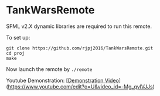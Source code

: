 # TankWarsRemote

SFML v2.X dynamic libraries are required to run this remote.

To set up:

```
git clone https://github.com/rjpj2016/TankWarsRemote.git
cd proj
make
```

Now launch the remote by ```./remote```

Youtube Demonstration: 
[[Demonstration Video](https://www.youtube.com/edit?o=U&video_id=-Mg_qvlVJJs)](https://www.youtube.com/edit?o=U&video_id=-Mg_qvlVJJs)
